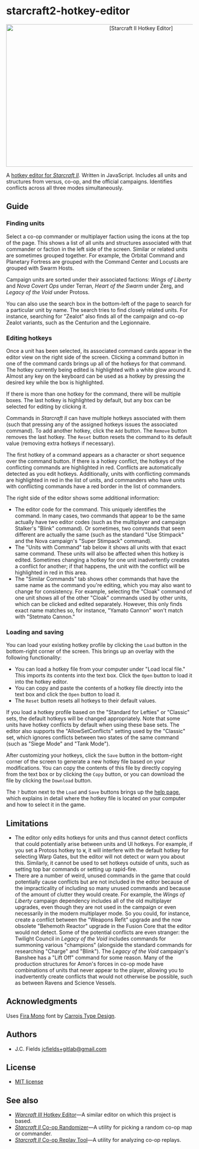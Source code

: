 # starcraft2-hotkey-editor

<div align="center"><img src="https://gitlab.com/jcfields/starcraft2-hotkey-editor/raw/master/screenshot.jpg" width="713" height="384" alt="[Starcraft II Hotkey Editor]"></div>

A [hotkey editor for *Starcraft II*](https://jcfields.gitlab.io/starcraft2-hotkey-editor/). Written in JavaScript. Includes all units and structures from versus, co-op, and the official campaigns. Identifies conflicts across all three modes simultaneously.

## Guide

### Finding units

Select a co-op commander or multiplayer faction using the icons at the top of the page. This shows a list of all units and structures associated with that commander or faction in the left side of the screen. Similar or related units are sometimes grouped together. For example, the Orbital Command and Planetary Fortress are grouped with the Command Center and Locusts are grouped with Swarm Hosts.

Campaign units are sorted under their associated factions: *Wings of Liberty* and *Nova Covert Ops* under Terran, *Heart of the Swarm* under Zerg, and *Legacy of the Void* under Protoss.

You can also use the search box in the bottom-left of the page to search for a particular unit by name. The search tries to find closely related units. For instance, searching for "Zealot" also finds all of the campaign and co-op Zealot variants, such as the Centurion and the Legionnaire.

### Editing hotkeys

Once a unit has been selected, its associated command cards appear in the editor view on the right side of the screen. Clicking a command button in one of the command cards brings up all of the hotkeys for that command. The hotkey currently being edited is highlighted with a white glow around it. Almost any key on the keyboard can be used as a hotkey by pressing the desired key while the box is highlighted.

If there is more than one hotkey for the command, there will be multiple boxes. The last hotkey is highlighted by default, but any box can be selected for editing by clicking it.

Commands in *Starcraft II* can have multiple hotkeys associated with them (such that pressing any of the assigned hotkeys issues the associated command). To add another hotkey, click the `Add` button. The `Remove` button removes the last hotkey. The `Reset` button resets the command to its default value (removing extra hotkeys if necessary).

The first hotkey of a command appears as a character or short sequence over the command button. If there is a hotkey conflict, the hotkeys of the conflicting commands are highlighted in red. Conflicts are automatically detected as you edit hotkeys. Additionally, units with conflicting commands are highlighted in red in the list of units, and commanders who have units with conflicting commands have a red border in the list of commanders.

The right side of the editor shows some additional information:

- The editor code for the command. This uniquely identifies the command. In many cases, two commands that appear to be the same actually have two editor codes (such as the multiplayer and campaign Stalker's "Blink" command). Or sometimes, two commands that seem different are actually the same (such as the standard "Use Stimpack" and the Nova campaign's "Super Stimpack" command).
- The "Units with Command" tab below it shows all units with that exact same command. These units will also be affected when this hotkey is edited. Sometimes changing a hotkey for one unit inadvertently creates a conflict for another; if that happens, the unit with the conflict will be highlighted in red in this area.
- The "Similar Commands" tab shows other commands that have the same name as the command you're editing, which you may also want to change for consistency. For example, selecting the "Cloak" command of one unit shows all of the other "Cloak" commands used by other units, which can be clicked and edited separately. However, this only finds exact name matches so, for instance, "Yamato Cannon" won't match with "Stetmato Cannon."

### Loading and saving

You can load your existing hotkey profile by clicking the `Load` button in the bottom-right corner of the screen. This brings up an overlay with the following functionality:

- You can load a hotkey file from your computer under "Load local file." This imports its contents into the text box. Click the `Open` button to load it into the hotkey editor.
- You can copy and paste the contents of a hotkey file directly into the text box and click the `Open` button to load it.
- The `Reset` button resets all hotkeys to their default values.

If you load a hotkey profile based on the "Standard for Lefties" or "Classic" sets, the default hotkeys will be changed appropriately. Note that some units have hotkey conflicts by default when using these base sets. The editor also supports the "AllowSetConflicts" setting used by the "Classic" set, which ignores conflicts between two states of the same command (such as "Siege Mode" and "Tank Mode").

After customizing your hotkeys, click the `Save` button in the bottom-right corner of the screen to generate a new hotkey file based on your modifications. You can copy the contents of this file by directly copying from the text box or by clicking the `Copy` button, or you can download the file by clicking the `Download` button.

The `?` button next to the `Load` and `Save` buttons brings up the [help page](https://jcfields.gitlab.io/starcraft2-hotkey-editor/help.html), which explains in detail where the hotkey file is located on your computer and how to select it in the game.

## Limitations

- The editor only edits hotkeys for units and thus cannot detect conflicts that could potentially arise between units and UI hotkeys. For example, if you set a Protoss hotkey to `W`, it will interfere with the default hotkey for selecting Warp Gates, but the editor will not detect or warn you about this. Similarly, it cannot be used to set hotkeys outside of units, such as setting top bar commands or setting up rapid-fire.
- There are a number of weird, unused commands in the game that could potentially cause conflicts but are not included in the editor because of the impracticality of including so many unused commands and because of the amount of clutter they would create. For example, the *Wings of Liberty* campaign dependency includes all of the old multiplayer upgrades, even though they are not used in the campaign or even necessarily in the modern multiplayer mode. So you could, for instance, create a conflict between the "Weapons Refit" upgrade and the now obsolete "Behemoth Reactor" upgrade in the Fusion Core that the editor would not detect. Some of the potential conflicts are even stranger: the Twilight Council in *Legacy of the Void* includes commands for summoning various "champions" (alongside the standard commands for researching "Charge" and "Blink"). The *Legacy of the Void* campaign's Banshee has a "Lift Off" command for some reason. Many of the production structures for Amon's forces in co-op mode have combinations of units that never appear to the player, allowing you to inadvertently create conflicts that would not otherwise be possible, such as between Ravens and Science Vessels.

## Acknowledgments

Uses [Fira Mono](https://github.com/mozilla/Fira) font by [Carrois Type Design](http://www.carrois.com/).

## Authors

- J.C. Fields <jcfields+gitlab@gmail.com>

## License

- [MIT license](https://opensource.org/licenses/mit-license.php)

## See also

- [*Warcraft III* Hotkey Editor](https://gitlab.com/jcfields/warcraft3-hotkey-editor)—A similar editor on which this project is based.
- [*Starcraft II* Co-op Randomizer](https://gitlab.com/jcfields/starcraft2-coop-randomizer)—A utility for picking a random co-op map or commander.
- [*Starcraft II* Co-op Replay Tool](https://gitlab.com/jcfields/starcraft2-coop-replay-tool)—A utility for analyzing co-op replays.
